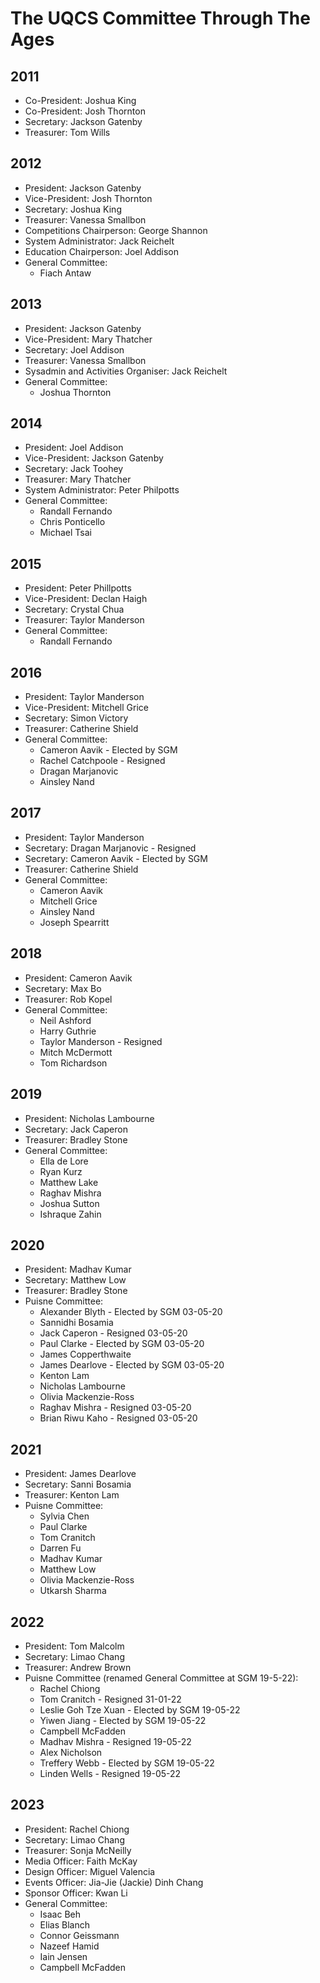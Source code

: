 # The UQCS Committee Through The Ages

## 2011
- Co-President: Joshua King
- Co-President: Josh Thornton
- Secretary: Jackson Gatenby
- Treasurer: Tom Wills

## 2012  
- President: Jackson Gatenby
- Vice-President: Josh Thornton
- Secretary: Joshua King
- Treasurer: Vanessa Smallbon
- Competitions Chairperson: George Shannon
- System Administrator: Jack Reichelt
- Education Chairperson: Joel Addison
- General Committee:
  - Fiach Antaw

## 2013
- President: Jackson Gatenby
- Vice-President: Mary Thatcher
- Secretary: Joel Addison
- Treasurer: Vanessa Smallbon
- Sysadmin and Activities Organiser: Jack Reichelt
- General Committee:
  - Joshua Thornton

## 2014
- President: Joel Addison
- Vice-President: Jackson Gatenby
- Secretary: Jack Toohey
- Treasurer: Mary Thatcher
- System Administrator: Peter Philpotts
- General Committee:
  - Randall Fernando
  - Chris Ponticello
  - Michael Tsai

## 2015
- President: Peter Phillpotts
- Vice-President: Declan Haigh
- Secretary: Crystal Chua
- Treasurer: Taylor Manderson
- General Committee:
  - Randall Fernando

## 2016
- President: Taylor Manderson
- Vice-President: Mitchell Grice
- Secretary: Simon Victory
- Treasurer: Catherine Shield
- General Committee:
  - Cameron Aavik - Elected by SGM
  - Rachel Catchpoole - Resigned
  - Dragan Marjanovic
  - Ainsley Nand

## 2017
- President: Taylor Manderson
- Secretary: Dragan Marjanovic - Resigned
- Secretary: Cameron Aavik - Elected by SGM
- Treasurer: Catherine Shield
- General Committee:
  - Cameron Aavik
  - Mitchell Grice
  - Ainsley Nand
  - Joseph Spearritt

## 2018
- President: Cameron Aavik
- Secretary: Max Bo
- Treasurer: Rob Kopel
- General Committee:
  - Neil Ashford
  - Harry Guthrie
  - Taylor Manderson - Resigned
  - Mitch McDermott
  - Tom Richardson

## 2019
- President: Nicholas Lambourne
- Secretary:  Jack Caperon
- Treasurer: Bradley Stone
- General Committee:
  - Ella de Lore
  - Ryan Kurz
  - Matthew Lake
  - Raghav Mishra
  - Joshua Sutton
  - Ishraque Zahin

## 2020
- President: Madhav Kumar
- Secretary: Matthew Low
- Treasurer: Bradley Stone
- Puisne Committee:
  - Alexander Blyth - Elected by SGM 03-05-20
  - Sannidhi Bosamia
  - Jack Caperon - Resigned 03-05-20
  - Paul Clarke - Elected by SGM 03-05-20
  - James Copperthwaite
  - James Dearlove - Elected by SGM 03-05-20
  - Kenton Lam
  - Nicholas Lambourne
  - Olivia Mackenzie-Ross
  - Raghav Mishra - Resigned 03-05-20
  - Brian Riwu Kaho - Resigned 03-05-20

## 2021
- President: James Dearlove
- Secretary: Sanni Bosamia
- Treasurer: Kenton Lam
- Puisne Committee:
  - Sylvia Chen
  - Paul Clarke
  - Tom Cranitch
  - Darren Fu
  - Madhav Kumar
  - Matthew Low
  - Olivia Mackenzie-Ross
  - Utkarsh Sharma

## 2022
- President: Tom Malcolm
- Secretary: Limao Chang
- Treasurer: Andrew Brown
- Puisne Committee (renamed General Committee at SGM 19-5-22):
  - Rachel Chiong
  - Tom Cranitch - Resigned 31-01-22
  - Leslie Goh Tze Xuan - Elected by SGM 19-05-22
  - Yiwen Jiang - Elected by SGM 19-05-22
  - Campbell McFadden
  - Madhav Mishra - Resigned 19-05-22
  - Alex Nicholson
  - Treffery Webb - Elected by SGM 19-05-22
  - Linden Wells - Resigned 19-05-22

## 2023
- President: Rachel Chiong
- Secretary: Limao Chang
- Treasurer: Sonja McNeilly
- Media Officer: Faith McKay
- Design Officer: Miguel Valencia
- Events Officer: Jia-Jie (Jackie) Dinh Chang
- Sponsor Officer: Kwan Li
- General Committee:
  - Isaac Beh
  - Elias Blanch
  - Connor Geissmann
  - Nazeef Hamid
  - Iain Jensen
  - Campbell McFadden
